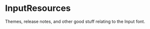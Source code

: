 InputResources
==============

Themes, release notes, and other good stuff relating to the Input font.

